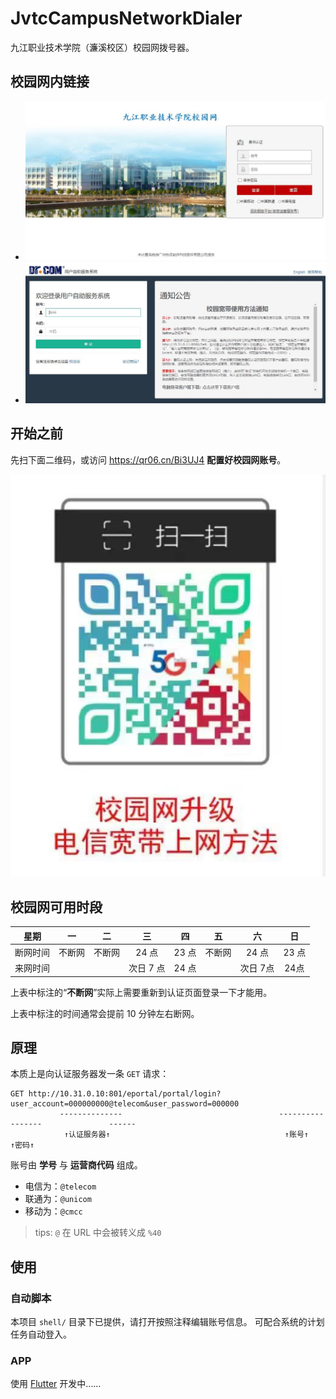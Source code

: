 # JvtcCampusNetworkDialer

九江职业技术学院（濂溪校区）校园网拨号器。

## 校园网内链接

- [![九江职业技术学院校园网身份认证](./img/九江职业技术学院校园网身份认证.jpg)](http://10.31.0.10/a79.htm)
- [![Dr.COM用户自助服务系统](./img/Dr.COM用户自助服务系统.jpg)](http://10.31.0.11:8080/Self)

## 开始之前

先扫下面二维码，或访问 <https://qr06.cn/Bi3UJ4> **配置好校园网账号**。

![](./img/扫一扫查看电信宽带上网方法.jpg)

## 校园网可用时段

|  星期  |  一  |  二  |   三    |  四   |  五  |   六   |  日   |
|:----:|:---:|:---:|:------:|:----:|:---:|:-----:|:----:|
| 断网时间 | 不断网 | 不断网 |  24 点  | 23 点 | 不断网 | 24 点  | 23 点 |
| 来网时间 |     |     | 次日 7 点 | 24 点 |     | 次日 7点 | 24点  |

上表中标注的“**不断网**”实际上需要重新到认证页面登录一下才能用。

上表中标注的时间通常会提前 10 分钟左右断网。

## 原理

本质上是向认证服务器发一条 `GET` 请求：

```text
GET http://10.31.0.10:801/eportal/portal/login?user_account=000000000@telecom&user_password=000000
           --------------                                   -----------------               ------
            ↑认证服务器↑                                       ↑账号↑                        ↑密码↑
```

账号由 **学号** 与 **运营商代码** 组成。

- 电信为：`@telecom`
- 联通为：`@unicom`
- 移动为：`@cmcc`

> tips: `@` 在 URL 中会被转义成 `%40`

## 使用

### 自动脚本

本项目 `shell/` 目录下已提供，请打开按照注释编辑账号信息。
可配合系统的计划任务自动登入。

### APP

使用 [Flutter](https://flutter.cn/docs/get-started/install) 开发中……
